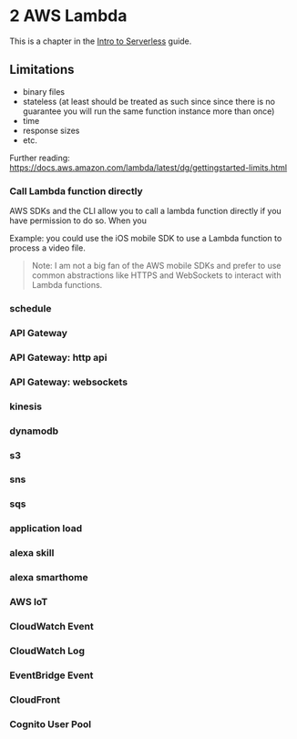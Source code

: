 # 2 AWS Lambda

This is a chapter in the [Intro to Serverless](README.md) guide.

## Limitations
- binary files
- stateless (at least should be treated as such since since there is no guarantee you will run the same function instance more than once)
- time
- response sizes
- etc.

Further reading: https://docs.aws.amazon.com/lambda/latest/dg/gettingstarted-limits.html


### Call Lambda function directly

AWS SDKs and the CLI allow you to call a lambda function directly if you have permission to do so. When you 

Example: you could use the iOS mobile SDK to use a Lambda function to process a video file. 

> Note: I am not a big fan of the AWS mobile SDKs and prefer to use common abstractions like HTTPS and WebSockets to interact with Lambda functions.

### schedule

### API Gateway 

### API Gateway: http api

### API Gateway: websockets

### kinesis

### dynamodb

### s3

### sns

### sqs

### application load

### alexa skill

### alexa smarthome

### AWS IoT

### CloudWatch Event

### CloudWatch Log

### EventBridge Event

### CloudFront

### Cognito User Pool


